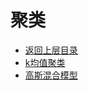 # 聚类

* [返回上层目录](../machine-learning.md)
* [k均值聚类](k-means-clustering/k-means-clustering.md)
* [高斯混合模型](gaussian-mixture-model/gaussian-mixture-model.md)


